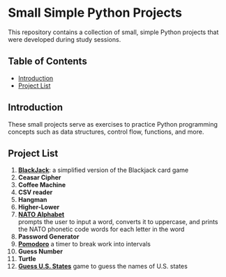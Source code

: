 # Small Simple Python Projects

This repository contains a collection of small, simple Python projects that were developed during study sessions. 

## Table of Contents

- [Introduction](#introduction)
- [Project List](#project-list)

## Introduction

These small projects serve as exercises to practice Python programming concepts such as data structures, control flow, functions, and more. 

## Project List

1. **[BlackJack](https://github.com/alphaKilowhisKEY/small_python_projects/tree/main/blackjack)**: a simplified version of the Blackjack card game
2. **Ceasar Cipher**
3. **Coffee Machine**
4. **CSV reader**
4. **Hangman**
5. **Higher-Lower**
6. **[NATO Alphabet](https://github.com/alphaKilowhisKEY/small_python_projects/tree/main/nato_alphabet)**   
    prompts the user to input a word, converts it to uppercase, and prints the NATO phonetic code words for each letter in the word
7. **Password Generator**
8. **[Pomodoro](https://github.com/alphaKilowhisKEY/small_python_projects/tree/main/pomodoro)** a timer to break work into intervals
9. **Guess Number**
10. **Turtle**
11. **[Guess U.S. States](https://github.com/alphaKilowhisKEY/small_python_projects/tree/main/us_states)** game to guess the names of U.S. states


